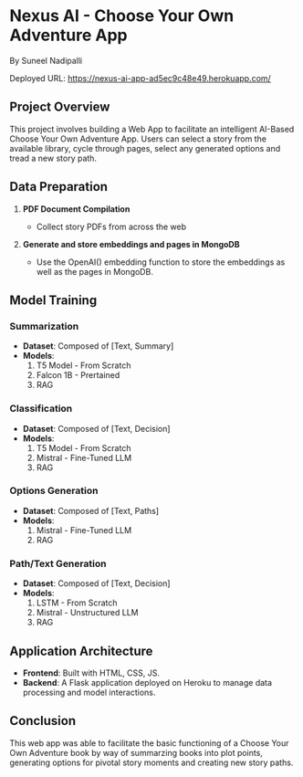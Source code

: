 # Nexus AI - Choose Your Own Adventure App

By Suneel Nadipalli

Deployed URL: https://nexus-ai-app-ad5ec9c48e49.herokuapp.com/

## Project Overview
This project involves building a Web App to facilitate an intelligent AI-Based Choose Your Own Adventure App. Users can select a story from the available library, cycle through pages, select any generated options and tread a new story path.    

## Data Preparation

1. **PDF Document Compilation**
   - Collect story PDFs from across the web

2. **Generate and store embeddings and pages in MongoDB**
   - Use the OpenAI() embedding function to store the embeddings as well as the pages in MongoDB. 

## Model Training

### Summarization

- **Dataset**: Composed of [Text, Summary]
- **Models**:
  1. T5 Model - From Scratch
  2. Falcon 1B - Prertained
  3. RAG

### Classification

- **Dataset**: Composed of [Text, Decision]
- **Models**:
  1. T5 Model - From Scratch
  2. Mistral - Fine-Tuned LLM
  3. RAG

### Options Generation

- **Dataset**: Composed of [Text, Paths]
- **Models**:
  1. Mistral - Fine-Tuned LLM
  2. RAG

### Path/Text Generation

- **Dataset**: Composed of [Text, Decision]
- **Models**:
  1. LSTM - From Scratch
  2. Mistral - Unstructured LLM
  3. RAG

## Application Architecture

- **Frontend**: Built with HTML, CSS, JS.
- **Backend**: A Flask application deployed on Heroku to manage data processing and model interactions.
 
## Conclusion

This web app was able to facilitate the basic functioning of a Choose Your Own Adventure book by way of summarzing books into plot points, generating options for pivotal story moments and creating new story paths.  
